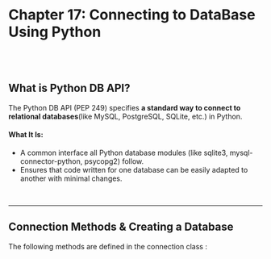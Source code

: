 #
# Chapter 17: Connecting to DataBase Using Python

<br>
<br>

## What is Python DB API?
The Python DB API (PEP 249) specifies **a standard way to connect to relational databases**(like MySQL, PostgreSQL, SQLite, etc.) in Python.
<br>

#### What It Is:
- A common interface all Python database modules (like sqlite3, mysql-connector-python, psycopg2) follow.
- Ensures that code written for one database can be easily adapted to another with minimal changes.


<br>

---

## Connection Methods & Creating a Database
The following methods are defined in the connection class :



